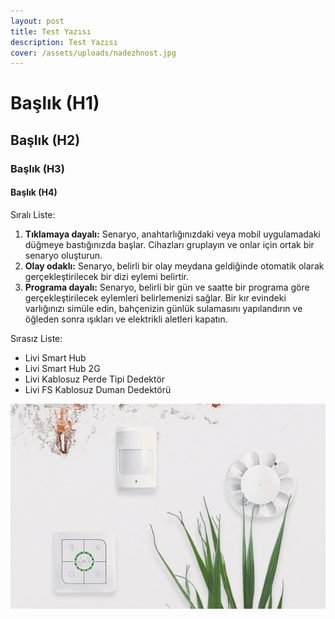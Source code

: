 ```yaml
---
layout: post
title: Test Yazısı
description: Test Yazısı
cover: /assets/uploads/nadezhnost.jpg
---
```

# Başlık (H1)

## Başlık (H2)

### Başlık (H3)

#### Başlık (H4)

Sıralı Liste:

1. **Tıklamaya dayalı:** Senaryo, anahtarlığınızdaki veya mobil uygulamadaki düğmeye bastığınızda başlar. Cihazları gruplayın ve onlar için ortak bir senaryo oluşturun.
2. **Olay odaklı:** Senaryo, belirli bir olay meydana geldiğinde otomatik olarak gerçekleştirilecek bir dizi eylemi belirtir.
3. **Programa dayalı:** Senaryo, belirli bir gün ve saatte bir programa göre gerçekleştirilecek eylemleri belirlemenizi sağlar. Bir kır evindeki varlığınızı simüle edin, bahçenizin günlük sulamasını yapılandırın ve öğleden sonra ışıkları ve elektrikli aletleri kapatın.

Sırasız Liste:

* Livi Smart Hub
* Livi Smart Hub 2G
* Livi Kablosuz Perde Tipi Dedektör
* Livi FS Kablosuz Duman Dedektörü



![Alt yazısını her zaman girmek önemlidir. (Kısa ve öz)](/assets/uploads/livicom_catalog_beig.jpg "Title opsiyoneldir")